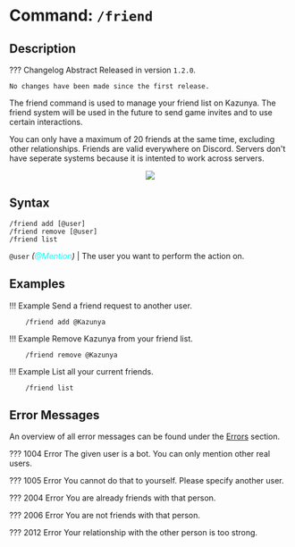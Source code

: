 # **Command:** `/friend`

## **Description**

??? Changelog Abstract
    Released in version `1.2.0`.

    No changes have been made since the first release.

The friend command is used to manage your friend list on Kazunya. The friend system will be used in the future to send game invites and to use certain interactions.

You can only have a maximum of 20 friends at the same time, excluding other relationships. Friends are valid everywhere on Discord. Servers don't have seperate systems because it is intented to work across servers.

<p align="center"><img src="https://media.tenor.com/OQJmvVwLZ5YAAAAi/tkthao219-bubududu.gif"></p>

## **Syntax**

    /friend add [@user]
    /friend remove [@user]
    /friend list

`@user` *(<span style="color:aqua">@Mention</span>)* | The user you want to perform the action on.

## **Examples**

!!! Example
    Send a friend request to another user.

        /friend add @Kazunya
        
!!! Example
    Remove Kazunya from your friend list.

        /friend remove @Kazunya
        
!!! Example
    List all your current friends.

        /friend list

## **Error Messages**

An overview of all error messages can be found under the <a href="/errors/">Errors</a> section.

??? 1004 Error
    The given user is a bot. You can only mention other real users.
    
??? 1005 Error
    You cannot do that to yourself. Please specify another user.
    
??? 2004 Error
    You are already friends with that person.
    
??? 2006 Error
    You are not friends with that person.
    
??? 2012 Error
    Your relationship with the other person is too strong.